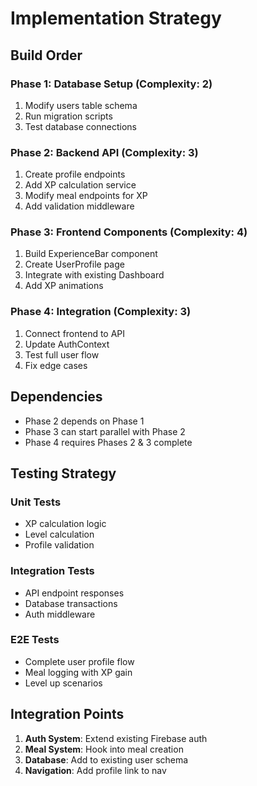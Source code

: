 # Implementation Strategy

## Build Order

### Phase 1: Database Setup (Complexity: 2)
1. Modify users table schema
2. Run migration scripts
3. Test database connections

### Phase 2: Backend API (Complexity: 3)
1. Create profile endpoints
2. Add XP calculation service
3. Modify meal endpoints for XP
4. Add validation middleware

### Phase 3: Frontend Components (Complexity: 4)
1. Build ExperienceBar component
2. Create UserProfile page
3. Integrate with existing Dashboard
4. Add XP animations

### Phase 4: Integration (Complexity: 3)
1. Connect frontend to API
2. Update AuthContext
3. Test full user flow
4. Fix edge cases

## Dependencies
- Phase 2 depends on Phase 1
- Phase 3 can start parallel with Phase 2
- Phase 4 requires Phases 2 & 3 complete

## Testing Strategy

### Unit Tests
- XP calculation logic
- Level calculation
- Profile validation

### Integration Tests
- API endpoint responses
- Database transactions
- Auth middleware

### E2E Tests
- Complete user profile flow
- Meal logging with XP gain
- Level up scenarios

## Integration Points
1. **Auth System**: Extend existing Firebase auth
2. **Meal System**: Hook into meal creation
3. **Database**: Add to existing user schema
4. **Navigation**: Add profile link to nav